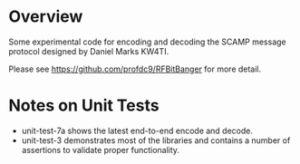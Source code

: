 Overview
========

Some experimental code for encoding and decoding the SCAMP message protocol
designed by Daniel Marks KW4TI.

Please see https://github.com/profdc9/RFBitBanger for more detail.

Notes on Unit Tests
===================

* unit-test-7a shows the latest end-to-end encode and decode.
* unit-test-3 demonstrates most of the libraries and contains a number
of assertions to validate proper functionality.

